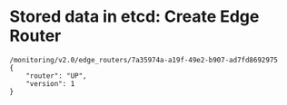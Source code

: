 # Stored data in etcd: Create Edge Router

```
/monitoring/v2.0/edge_routers/7a35974a-a19f-49e2-b907-ad7fd8692975
{
    "router": "UP", 
    "version": 1
}
```
